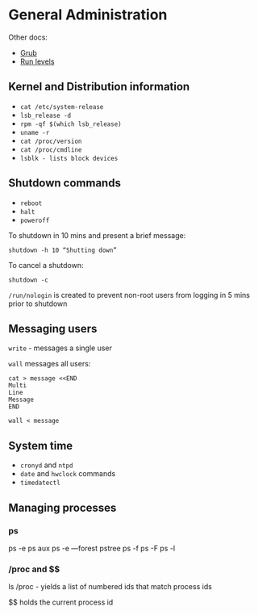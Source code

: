 # General Administration

Other docs:

* [Grub](Grub.md)
* [Run levels](RunLevels.md)

## Kernel and Distribution information

* `cat /etc/system-release`
* `lsb_release -d`
* `rpm -qf $(which lsb_release)`
* `uname -r`
* `cat /proc/version`
* `cat /proc/cmdline`
* `lsblk - lists block devices`

## Shutdown commands

* `reboot`
* `halt`
* `poweroff`

To shutdown in 10 mins and present a brief message:

    shutdown -h 10 “Shutting down”

To cancel a shutdown:

    shutdown -c

`/run/nologin` is created to prevent non-root users from logging in 5 mins prior to shutdown

## Messaging users

`write` - messages a single user

`wall` messages all users:

````
cat > message <<END
Multi
Line
Message
END

wall < message
````

## System time

* `cronyd` and `ntpd`
* `date` and `hwclock` commands
* `timedatectl`

## Managing processes


### ps

ps -e
ps aux
ps -e —forest
pstree
ps -f
ps -F
ps -l

### /proc and $$

ls /proc - yields a list of numbered ids that match process ids

$$ holds the current process id